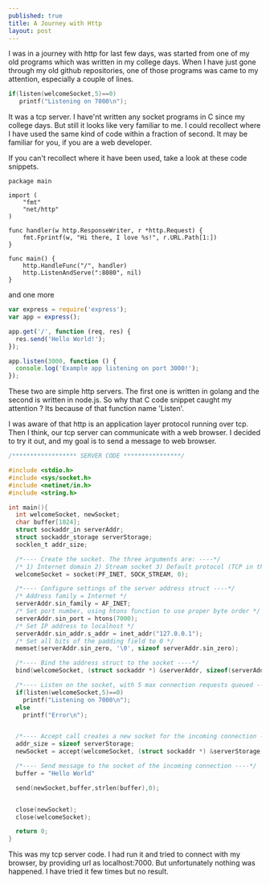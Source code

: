 ```yaml
---
published: true
title: A Journey with Http
layout: post
---
```


I was in a journey with http for last few days,  was started from one of my old programs which was written in my college days.
When I have just gone through my old github repositories, one of those programs was came to my attention, especially a couple of lines.

```c
if(listen(welcomeSocket,5)==0)
   printf("Listening on 7000\n");

```
It was a tcp server. I have'nt written any socket programs in C since my college days. But still it looks like very familiar to me. I could recollect where I have used the same kind of code within a fraction of second. It may be familiar for you,  if you are a web developer.

If you can't recollect where it have been used, take a look at these code snippets.

```golang
package main

import (
    "fmt"
    "net/http"
)

func handler(w http.ResponseWriter, r *http.Request) {
    fmt.Fprintf(w, "Hi there, I love %s!", r.URL.Path[1:])
}

func main() {
    http.HandleFunc("/", handler)
    http.ListenAndServe(":8080", nil)
}
```
and one more

```js
var express = require('express');
var app = express();

app.get('/', function (req, res) {
  res.send('Hello World!');
});

app.listen(3000, function () {
  console.log('Example app listening on port 3000!');
});
```

These two are simple http servers. The first one is written in golang and the second is written in node.js. So why that C code snippet caught my attention ? Its because of that function name 'Listen'.

I was aware of that http is an application layer protocol running over tcp. Then I think, our tcp server can communicate with a web browser. I decided to try it out, and my  goal is to send a message to web browser.

```c
/****************** SERVER CODE ****************/

#include <stdio.h>
#include <sys/socket.h>
#include <netinet/in.h>
#include <string.h>

int main(){
  int welcomeSocket, newSocket;
  char buffer[1024];
  struct sockaddr_in serverAddr;
  struct sockaddr_storage serverStorage;
  socklen_t addr_size;

  /*---- Create the socket. The three arguments are: ----*/
  /* 1) Internet domain 2) Stream socket 3) Default protocol (TCP in this case) */
  welcomeSocket = socket(PF_INET, SOCK_STREAM, 0);

  /*---- Configure settings of the server address struct ----*/
  /* Address family = Internet */
  serverAddr.sin_family = AF_INET;
  /* Set port number, using htons function to use proper byte order */
  serverAddr.sin_port = htons(7000);
  /* Set IP address to localhost */
  serverAddr.sin_addr.s_addr = inet_addr("127.0.0.1");
  /* Set all bits of the padding field to 0 */
  memset(serverAddr.sin_zero, '\0', sizeof serverAddr.sin_zero);

  /*---- Bind the address struct to the socket ----*/
  bind(welcomeSocket, (struct sockaddr *) &serverAddr, sizeof(serverAddr));

  /*---- Listen on the socket, with 5 max connection requests queued ----*/
  if(listen(welcomeSocket,5)==0)
    printf("Listening on 7000\n");
  else
    printf("Error\n");


  /*---- Accept call creates a new socket for the incoming connection ----*/
  addr_size = sizeof serverStorage;
  newSocket = accept(welcomeSocket, (struct sockaddr *) &serverStorage, &addr_size);

  /*---- Send message to the socket of the incoming connection ----*/
  buffer = "Hello World"

  send(newSocket,buffer,strlen(buffer),0);


  close(newSocket);  
  close(welcomeSocket);

  return 0;
}


```


This was my tcp server code. I had run it and tried to connect with my browser, by providing url as localhost:7000.
But unfortunately nothing was happened. I have tried it few times but no result.

